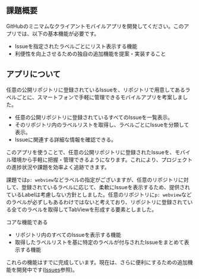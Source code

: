<h2>課題概要</h2>
    <p>GitHubのミニマムなクライアントモバイルアプリを開発してください。このアプリでは、以下の基本機能が必要です。</p>
    <ul>
        <li>Issueを指定されたラベルごとにリスト表示する機能</li>
        <li>利便性を向上させるための独自の追加機能を提案・実装すること</li>
    </ul>

<h2>アプリについて</h2>
    <p>任意の公開リポジトリに登録されているIssueを、リポジトリで用意してあるラベルごとに、スマートフォンで手軽に管理できるモバイルアプリを考案しました。</p>
    <ul>
        <li>任意の公開リポジトリに登録されているすべてのIssueを一覧表示。</li>
        <li>そのリポジトリ内のラベルリストを取得し、ラベルごとにIssueを分類して表示。</li>
        <li>Issueに関連する詳細な情報を確認できる。</li>
    </ul>
    <p>このアプリを使うことで、任意の公開リポジトリに登録されたIssueを、モバイル環境から手軽に把握・管理できるようになります。これにより、プロジェクトの進捗状況や課題を効率よく追跡できます。</p>
    <p>課題では<code>p: webview</code>などラベルの指定がございますが、任意のリポジトリに対して、登録されているラベルに応じて、柔軟にIssueを表示するため、提供されているLabelは考慮しない方針としました。任意のリポジトリに<code>p: webview</code>などのラベルが必ずしもあるわけではないと考えており、リポジトリに登録されている全てのラベルを取得してTabViewを形成する要素としました。</p>

<p>コアな機能である</p>
    <ul>
        <li>リポジトリ内のすべてのIssueを表示する機能</li>
        <li>取得したラベルリストを基に特定のラベルが付与されたIssueをまとめて表示する機能</li>
    </ul>
    <p>これらの機能はすでに完成しています。現在は、さらに便利にするための追加機能を開発中です(<a href="https://github.com/akitorahayashi/github_issues_viewer/issues">Issues</a>参照)。</p>
